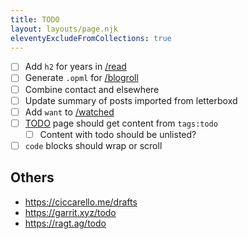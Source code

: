 ```yaml
---
title: TODO
layout: layouts/page.njk
eleventyExcludeFromCollections: true
---
```


- [ ] Add `h2` for years in [/read](/read)
- [ ] Generate `.opml` for [/blogroll](/blogroll)
- [ ] Combine contact and elsewhere
- [ ] Update summary of posts imported from letterboxd
- [ ] Add `want` to [/watched](/watched)
- [ ] [TODO](/todo) page should get content from `tags:todo`
  - [ ] Content with todo should be unlisted?
- [ ] `code` blocks should wrap or scroll

## Others
- https://ciccarello.me/drafts
- https://garrit.xyz/todo
- https://ragt.ag/todo
